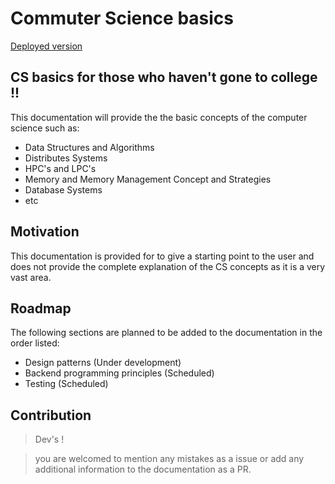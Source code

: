 # Commuter Science basics

[Deployed version](https://computer-science-basics.vercel.app/)

## CS basics for those who haven't gone to college !!

This documentation will provide the the basic concepts of the computer science such as:

- Data Structures and Algorithms
- Distributes Systems
- HPC's and LPC's
- Memory and Memory Management Concept and Strategies
- Database Systems
- etc


## Motivation
This documentation is provided for to give a starting point to the user and does not provide the complete explanation of the CS concepts as it is a very vast area.

## Roadmap

The following sections are planned to be added to the documentation in the order listed:

- Design patterns (Under development)
- Backend programming principles (Scheduled)
- Testing (Scheduled)

## Contribution

> Dev's !

> you are welcomed to mention any mistakes as a issue or add any additional information to the documentation as a PR.


